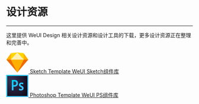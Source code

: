 # 设计资源

----

这里提供 WeUI Design 相关设计资源和设计工具的下载，更多设计资源正在整理和完善中。

<div class="at-resource" style="min-height: 272px;">
  <div class="at-resource__item">
    <a href="https://wximg.gtimg.com/shake_tv/mina/WEUI_1_0_161226_Sketch.zip" target="_blank" class="flex flex-middle">
      <span class="at-resource__logo">
        <img src="../assets/icon_note_sketch.png">
      </span>
      <span class="at-resource__info">
        <span class="at-resource__info-title">Sketch Template</span>
        <span class="at-resource__info-desc">WeUI Sketch组件库</span>
      </span>
    </a>
  </div>
  <div class="at-resource__item">
    <a href="https://wximg.gtimg.com/shake_tv/mina/WeUI1.0.psd.zip" target="_blank" class="flex flex-middle">
      <span class="at-resource__logo">
        <img src="../assets/icon_note_PS.png">
      </span>
      <span class="at-resource__info">
        <span class="at-resource__info-title">Photoshop Template</span>
        <span class="at-resource__info-desc">WeUI PS组件库</span>
      </span>
    </a>
  </div>
</div>
